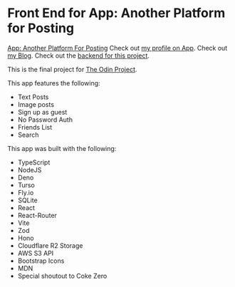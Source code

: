 # Front End for App: Another Platform for Posting

[App: Another Platform For Posting](https://app.billlaaayyy.dev)
Check out [my profile on App](http://app.billlaaayyy.dev/users/146d55d2e330c434d4670e621e3837e4).
Check out [my Blog](https://billy-blog.pockethost.io).
Check out the [backend for this project](https://github.com/FatCatLikesBeer/theThirdBackEnd).

This is the final project for [The Odin Project](https://www.theodinproject.com/).

This app features the following:

* Text Posts
* Image posts
* Sign up as guest
* No Password Auth
* Friends List
* Search

This app was built with the following:

* TypeScript
* NodeJS
* Deno
* Turso
* Fly.io
* SQLite
* React
* React-Router
* Vite
* Zod
* Hono
* Cloudflare R2 Storage
* AWS S3 API
* Bootstrap Icons
* MDN
* Special shoutout to Coke Zero
